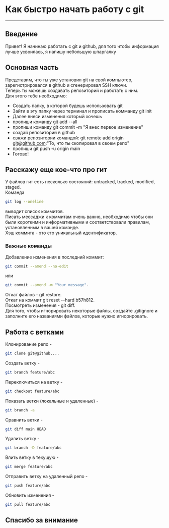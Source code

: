 # Как быстро начать работу с git

---
## Введение
Привет! Я начинаю работать с git и github, для того чтобы информация лучше усвоилась, я напишу небольшую шпаргалку
## Основная часть
Представим, что ты уже установил git на свой компьютер, зарегистрировался в github и сгенерировал SSH ключи.  
Теперь ты можешь создавать репозиторий и работать с ним.  
Для этого тебе необходимо:  
* Создать папку, в которой будешь использовать git
* Зайти в эту папку через терминал и прописать комманду git init
* Далее внеси изменения который хочешь 
* пропиши команду git add --all
* пропиши команду git commit -m "Я внес первое изменение"
* создай репозиторий в github 
* свяжи репозитории командой: git remote add origin git@github.com:"То, что ты скопировал в своем репо"
* пропиши git push -u origin main
* Готово!

## Расскажу еще кое-что про гит
У файлов гит есть несколько состояний: untracked, tracked, modified, staged.  
Команда 
```bash
git log --oneline
```
выводит список коммитов.  
Писать мессаджи к коммитам очень важно, необходимо чтобы они были короткими и информативными и соответствовали правилам, установленным в вашей команде.  
Хэш коммита - это его уникальный идентификатор.  

### Важные команды
Добавление изменения в последний коммит:
```bash
git commit --amend --no-edit 
```
или  
```bash
git commit --amend -m "Your message".  
```
Откат файлов - git restore.  
Откат на коммит git reset --hard b57h812.  
Посмотреть изменения - git diff.  
Для того, чтобы игнорировать некоторые файлы, создайте .gitignore и заполните его названиями файлов, которые нужно игнорировать.  

## Работа с ветками   
Клонирование репо -   
```bash
git clone git@github....
```
Создать ветку - 
```bash
git branch feature/abc
```

Переключиться на ветку -   
```bash
git checkout feature/abc
```

Показать ветки (локальные и удаленные) -    
```bash
git branch -a
```

Сравнить ветки -  
```bash
git diff main HEAD
```

Удалить ветку -  
```bash
git branch -D feature/abc
```   

Влить ветку в текущую -  
```bash
git merge feature/abc
```

Отправить ветку на удаленный репо -   
```bash
git push feature/abc
```

Обновить изменения -   
```bash
git pull feature/abc
```

## Спасибо за внимание

